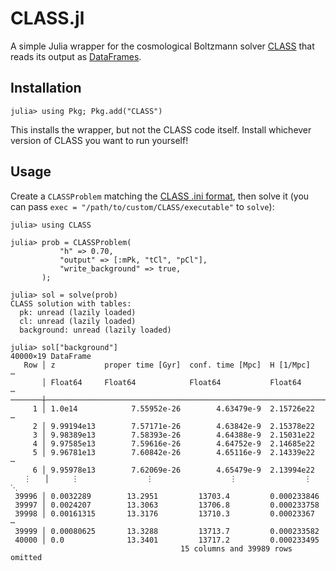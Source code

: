 # CLASS.jl

A simple Julia wrapper for the cosmological Boltzmann solver [CLASS](http://class-code.net/) that reads its output as [DataFrames](https://github.com/JuliaData/DataFrames.jl).

## Installation

```julia-repl
julia> using Pkg; Pkg.add("CLASS")
```

This installs the wrapper, but not the CLASS code itself. Install whichever version of CLASS you want to run yourself!

## Usage

Create a `CLASSProblem` matching the [CLASS .ini format](https://github.com/lesgourg/class_public/blob/master/explanatory.ini), then solve it (you can pass `exec = "/path/to/custom/CLASS/executable"` to `solve`):
```julia-repl
julia> using CLASS

julia> prob = CLASSProblem(
           "h" => 0.70,
           "output" => [:mPk, "tCl", "pCl"],
           "write_background" => true,
       );

julia> sol = solve(prob)
CLASS solution with tables:
  pk: unread (lazily loaded)
  cl: unread (lazily loaded)
  background: unread (lazily loaded)

julia> sol["background"]
40000×19 DataFrame
   Row │ z           proper time [Gyr]  conf. time [Mpc]  H [1/Mpc]   ⋯
       │ Float64     Float64            Float64           Float64     ⋯
───────┼───────────────────────────────────────────────────────────────
     1 │ 1.0e14            7.55952e-26        4.63479e-9  2.15726e22  ⋯
     2 │ 9.99194e13        7.57171e-26        4.63842e-9  2.15378e22
     3 │ 9.98389e13        7.58393e-26        4.64388e-9  2.15031e22
     4 │ 9.97585e13        7.59616e-26        4.64752e-9  2.14685e22
     5 │ 9.96781e13        7.60842e-26        4.65116e-9  2.14339e22  ⋯
     6 │ 9.95978e13        7.62069e-26        4.65479e-9  2.13994e22
   ⋮   │     ⋮               ⋮                 ⋮               ⋮      ⋱
 39996 │ 0.0032289        13.2951         13703.4         0.000233846
 39997 │ 0.0024207        13.3063         13706.8         0.000233758
 39998 │ 0.00161315       13.3176         13710.3         0.00023367  ⋯
 39999 │ 0.00080625       13.3288         13713.7         0.000233582
 40000 │ 0.0              13.3401         13717.2         0.000233495
                                      15 columns and 39989 rows omitted
```
